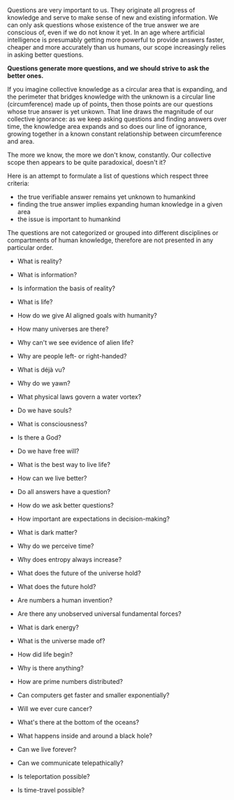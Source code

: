 Questions are very important to us. They originate all progress of knowledge and serve to make sense of new and existing information.
We can only ask questions whose existence of the true answer we are conscious of, even if we do not know it yet.
In an age where artificial intelligence is presumably getting more powerful to provide answers faster, cheaper and more accurately than us humans, our scope increasingly relies in asking better questions.

**Questions generate more questions, and we should strive to ask the better ones.**

If you imagine collective knowledge as a circular area that is expanding, and the perimeter that bridges knowledge with the unknown is a circular line (circumference) made up of points, then those points are our questions whose true answer is yet unkown.
That line draws the magnitude of our collective ignorance: as we keep asking questions and finding answers over time, the knowledge area expands and so does our line of ignorance, growing together in a known constant relationship between circumference and area.

The more we know, the more we don't know, constantly.
Our collective scope then appears to be quite paradoxical, doesn't it?

Here is an attempt to formulate a list of questions which respect three criteria:
- the true verifiable answer remains yet unknown to humankind
- finding the true answer implies expanding human knowledge in a given area
- the issue is important to humankind

The questions are not categorized or grouped into different disciplines or compartments of human knowledge, therefore are not presented in any particular order.


- What is reality?

- What is information?

- Is information the basis of reality?

- What is life?

- How do we give AI aligned goals with humanity?

- How many universes are there?

- Why can't we see evidence of alien life?

- Why are people left- or right-handed?

- What is déjà vu?

- Why do we yawn?

- What physical laws govern a water vortex?

- Do we have souls?

- What is consciousness?

- Is there a God?

- Do we have free will?

- What is the best way to live life?

- How can we live better?

- Do all answers have a question?

- How do we ask better questions?

- How important are expectations in decision-making?

- What is dark matter?

- Why do we perceive time?

- Why does entropy always increase?

- What does the future of the universe hold?

- What does the future hold?

- Are numbers a human invention?

- Are there any unobserved universal fundamental forces?

- What is dark energy?

- What is the universe made of?

- How did life begin?

- Why is there anything?

- How are prime numbers distributed?

- Can computers get faster and smaller exponentially?

- Will we ever cure cancer?

- What's there at the bottom of the oceans?

- What happens inside and around a black hole?

- Can we live forever?

- Can we communicate telepathically?

- Is teleportation possible?

- Is time-travel possible?

